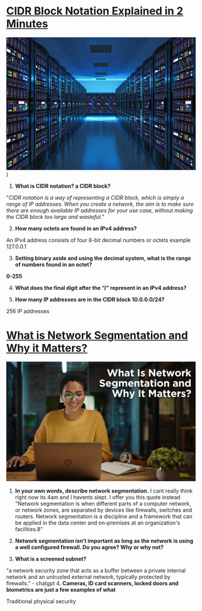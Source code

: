 # [CIDR Block Notation Explained in 2 Minutes](https://medium.com/@ethicalentrepreneur/cidr-block-notation-explained-in-2-minutes-1010ec0dbc15)

![Alt text](image.png))

1. **What is CIDR notation? a CIDR block?**

"*CIDR notation is a way of representing a CIDR block, which is simply a range of IP addresses. When you create a network, the aim is to make sure there are enough available IP addresses for your use case, without making the CIDR block too large and wasteful.*"

2. **How many octets are found in an IPv4 address?**

An IPv4 address consists of four 8-bit decimal numbers or octets example 127.0.0.1

3. **Setting binary aside and using the decimal system, what is the range of numbers found in an octet?**

**0-255**

4. **What does the final digit after the “/” represent in an IPv4 address?**



5. **How many IP addresses are in the CIDR block 10.0.0.0/24?**

256 IP addresses 


# [What is Network Segmentation and Why it Matters?](https://www.comptia.org/blog/security-awareness-training-network-segmentation) 

![Alt text](image-1.png)
1. **In your own words, describe network segmentation.**
I cant really think right now its 4am and I havents slept. I offer you this quote instead "Network segmentation is when different parts of a computer network, or network zones, are separated by devices like firewalls, switches and routers. Network segmentation is a discipline and a framework that can be applied in the data center and on-premises at an organization's facilities.8" 
2. **Network segmentation isn’t important as long as the network is using a well configured firewall. Do you agree? Why or why not?**

3. **What is a screened subnet?** 

"a network security zone that acts as a buffer between a private internal network and an untrusted external network, typically protected by firewalls." - chatgpt 
4. **Cameras, ID card scanners, locked doors and biometrics are just a few examples of what**

Traditional physical security 